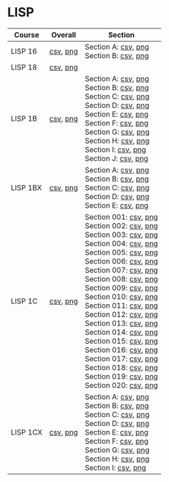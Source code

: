 # LISP

| Course | Overall | Section |
| ------ | ------- | ------- |
| LISP 16 | [csv](https://github.com/UCSD-Historical-Enrollment-Data/2024Winter/blob/main/overall/LISP%2016.csv), [png](https://raw.githubusercontent.com/UCSD-Historical-Enrollment-Data/2024Winter/main/plot_overall/LISP%2016.png) | Section A: [csv](https://github.com/UCSD-Historical-Enrollment-Data/2024Winter/blob/main/section/LISP%2016_A.csv), [png](https://raw.githubusercontent.com/UCSD-Historical-Enrollment-Data/2024Winter/main/plot_section/LISP%2016_A.png)<br>Section B: [csv](https://github.com/UCSD-Historical-Enrollment-Data/2024Winter/blob/main/section/LISP%2016_B.csv), [png](https://raw.githubusercontent.com/UCSD-Historical-Enrollment-Data/2024Winter/main/plot_section/LISP%2016_B.png) |
| LISP 18 | [csv](https://github.com/UCSD-Historical-Enrollment-Data/2024Winter/blob/main/overall/LISP%2018.csv), [png](https://raw.githubusercontent.com/UCSD-Historical-Enrollment-Data/2024Winter/main/plot_overall/LISP%2018.png) |  |
| LISP 1B | [csv](https://github.com/UCSD-Historical-Enrollment-Data/2024Winter/blob/main/overall/LISP%201B.csv), [png](https://raw.githubusercontent.com/UCSD-Historical-Enrollment-Data/2024Winter/main/plot_overall/LISP%201B.png) | Section A: [csv](https://github.com/UCSD-Historical-Enrollment-Data/2024Winter/blob/main/section/LISP%201B_A.csv), [png](https://raw.githubusercontent.com/UCSD-Historical-Enrollment-Data/2024Winter/main/plot_section/LISP%201B_A.png)<br>Section B: [csv](https://github.com/UCSD-Historical-Enrollment-Data/2024Winter/blob/main/section/LISP%201B_B.csv), [png](https://raw.githubusercontent.com/UCSD-Historical-Enrollment-Data/2024Winter/main/plot_section/LISP%201B_B.png)<br>Section C: [csv](https://github.com/UCSD-Historical-Enrollment-Data/2024Winter/blob/main/section/LISP%201B_C.csv), [png](https://raw.githubusercontent.com/UCSD-Historical-Enrollment-Data/2024Winter/main/plot_section/LISP%201B_C.png)<br>Section D: [csv](https://github.com/UCSD-Historical-Enrollment-Data/2024Winter/blob/main/section/LISP%201B_D.csv), [png](https://raw.githubusercontent.com/UCSD-Historical-Enrollment-Data/2024Winter/main/plot_section/LISP%201B_D.png)<br>Section E: [csv](https://github.com/UCSD-Historical-Enrollment-Data/2024Winter/blob/main/section/LISP%201B_E.csv), [png](https://raw.githubusercontent.com/UCSD-Historical-Enrollment-Data/2024Winter/main/plot_section/LISP%201B_E.png)<br>Section F: [csv](https://github.com/UCSD-Historical-Enrollment-Data/2024Winter/blob/main/section/LISP%201B_F.csv), [png](https://raw.githubusercontent.com/UCSD-Historical-Enrollment-Data/2024Winter/main/plot_section/LISP%201B_F.png)<br>Section G: [csv](https://github.com/UCSD-Historical-Enrollment-Data/2024Winter/blob/main/section/LISP%201B_G.csv), [png](https://raw.githubusercontent.com/UCSD-Historical-Enrollment-Data/2024Winter/main/plot_section/LISP%201B_G.png)<br>Section H: [csv](https://github.com/UCSD-Historical-Enrollment-Data/2024Winter/blob/main/section/LISP%201B_H.csv), [png](https://raw.githubusercontent.com/UCSD-Historical-Enrollment-Data/2024Winter/main/plot_section/LISP%201B_H.png)<br>Section I: [csv](https://github.com/UCSD-Historical-Enrollment-Data/2024Winter/blob/main/section/LISP%201B_I.csv), [png](https://raw.githubusercontent.com/UCSD-Historical-Enrollment-Data/2024Winter/main/plot_section/LISP%201B_I.png)<br>Section J: [csv](https://github.com/UCSD-Historical-Enrollment-Data/2024Winter/blob/main/section/LISP%201B_J.csv), [png](https://raw.githubusercontent.com/UCSD-Historical-Enrollment-Data/2024Winter/main/plot_section/LISP%201B_J.png) |
| LISP 1BX | [csv](https://github.com/UCSD-Historical-Enrollment-Data/2024Winter/blob/main/overall/LISP%201BX.csv), [png](https://raw.githubusercontent.com/UCSD-Historical-Enrollment-Data/2024Winter/main/plot_overall/LISP%201BX.png) | Section A: [csv](https://github.com/UCSD-Historical-Enrollment-Data/2024Winter/blob/main/section/LISP%201BX_A.csv), [png](https://raw.githubusercontent.com/UCSD-Historical-Enrollment-Data/2024Winter/main/plot_section/LISP%201BX_A.png)<br>Section B: [csv](https://github.com/UCSD-Historical-Enrollment-Data/2024Winter/blob/main/section/LISP%201BX_B.csv), [png](https://raw.githubusercontent.com/UCSD-Historical-Enrollment-Data/2024Winter/main/plot_section/LISP%201BX_B.png)<br>Section C: [csv](https://github.com/UCSD-Historical-Enrollment-Data/2024Winter/blob/main/section/LISP%201BX_C.csv), [png](https://raw.githubusercontent.com/UCSD-Historical-Enrollment-Data/2024Winter/main/plot_section/LISP%201BX_C.png)<br>Section D: [csv](https://github.com/UCSD-Historical-Enrollment-Data/2024Winter/blob/main/section/LISP%201BX_D.csv), [png](https://raw.githubusercontent.com/UCSD-Historical-Enrollment-Data/2024Winter/main/plot_section/LISP%201BX_D.png)<br>Section E: [csv](https://github.com/UCSD-Historical-Enrollment-Data/2024Winter/blob/main/section/LISP%201BX_E.csv), [png](https://raw.githubusercontent.com/UCSD-Historical-Enrollment-Data/2024Winter/main/plot_section/LISP%201BX_E.png) |
| LISP 1C | [csv](https://github.com/UCSD-Historical-Enrollment-Data/2024Winter/blob/main/overall/LISP%201C.csv), [png](https://raw.githubusercontent.com/UCSD-Historical-Enrollment-Data/2024Winter/main/plot_overall/LISP%201C.png) | Section 001: [csv](https://github.com/UCSD-Historical-Enrollment-Data/2024Winter/blob/main/section/LISP%201C_001.csv), [png](https://raw.githubusercontent.com/UCSD-Historical-Enrollment-Data/2024Winter/main/plot_section/LISP%201C_001.png)<br>Section 002: [csv](https://github.com/UCSD-Historical-Enrollment-Data/2024Winter/blob/main/section/LISP%201C_002.csv), [png](https://raw.githubusercontent.com/UCSD-Historical-Enrollment-Data/2024Winter/main/plot_section/LISP%201C_002.png)<br>Section 003: [csv](https://github.com/UCSD-Historical-Enrollment-Data/2024Winter/blob/main/section/LISP%201C_003.csv), [png](https://raw.githubusercontent.com/UCSD-Historical-Enrollment-Data/2024Winter/main/plot_section/LISP%201C_003.png)<br>Section 004: [csv](https://github.com/UCSD-Historical-Enrollment-Data/2024Winter/blob/main/section/LISP%201C_004.csv), [png](https://raw.githubusercontent.com/UCSD-Historical-Enrollment-Data/2024Winter/main/plot_section/LISP%201C_004.png)<br>Section 005: [csv](https://github.com/UCSD-Historical-Enrollment-Data/2024Winter/blob/main/section/LISP%201C_005.csv), [png](https://raw.githubusercontent.com/UCSD-Historical-Enrollment-Data/2024Winter/main/plot_section/LISP%201C_005.png)<br>Section 006: [csv](https://github.com/UCSD-Historical-Enrollment-Data/2024Winter/blob/main/section/LISP%201C_006.csv), [png](https://raw.githubusercontent.com/UCSD-Historical-Enrollment-Data/2024Winter/main/plot_section/LISP%201C_006.png)<br>Section 007: [csv](https://github.com/UCSD-Historical-Enrollment-Data/2024Winter/blob/main/section/LISP%201C_007.csv), [png](https://raw.githubusercontent.com/UCSD-Historical-Enrollment-Data/2024Winter/main/plot_section/LISP%201C_007.png)<br>Section 008: [csv](https://github.com/UCSD-Historical-Enrollment-Data/2024Winter/blob/main/section/LISP%201C_008.csv), [png](https://raw.githubusercontent.com/UCSD-Historical-Enrollment-Data/2024Winter/main/plot_section/LISP%201C_008.png)<br>Section 009: [csv](https://github.com/UCSD-Historical-Enrollment-Data/2024Winter/blob/main/section/LISP%201C_009.csv), [png](https://raw.githubusercontent.com/UCSD-Historical-Enrollment-Data/2024Winter/main/plot_section/LISP%201C_009.png)<br>Section 010: [csv](https://github.com/UCSD-Historical-Enrollment-Data/2024Winter/blob/main/section/LISP%201C_010.csv), [png](https://raw.githubusercontent.com/UCSD-Historical-Enrollment-Data/2024Winter/main/plot_section/LISP%201C_010.png)<br>Section 011: [csv](https://github.com/UCSD-Historical-Enrollment-Data/2024Winter/blob/main/section/LISP%201C_011.csv), [png](https://raw.githubusercontent.com/UCSD-Historical-Enrollment-Data/2024Winter/main/plot_section/LISP%201C_011.png)<br>Section 012: [csv](https://github.com/UCSD-Historical-Enrollment-Data/2024Winter/blob/main/section/LISP%201C_012.csv), [png](https://raw.githubusercontent.com/UCSD-Historical-Enrollment-Data/2024Winter/main/plot_section/LISP%201C_012.png)<br>Section 013: [csv](https://github.com/UCSD-Historical-Enrollment-Data/2024Winter/blob/main/section/LISP%201C_013.csv), [png](https://raw.githubusercontent.com/UCSD-Historical-Enrollment-Data/2024Winter/main/plot_section/LISP%201C_013.png)<br>Section 014: [csv](https://github.com/UCSD-Historical-Enrollment-Data/2024Winter/blob/main/section/LISP%201C_014.csv), [png](https://raw.githubusercontent.com/UCSD-Historical-Enrollment-Data/2024Winter/main/plot_section/LISP%201C_014.png)<br>Section 015: [csv](https://github.com/UCSD-Historical-Enrollment-Data/2024Winter/blob/main/section/LISP%201C_015.csv), [png](https://raw.githubusercontent.com/UCSD-Historical-Enrollment-Data/2024Winter/main/plot_section/LISP%201C_015.png)<br>Section 016: [csv](https://github.com/UCSD-Historical-Enrollment-Data/2024Winter/blob/main/section/LISP%201C_016.csv), [png](https://raw.githubusercontent.com/UCSD-Historical-Enrollment-Data/2024Winter/main/plot_section/LISP%201C_016.png)<br>Section 017: [csv](https://github.com/UCSD-Historical-Enrollment-Data/2024Winter/blob/main/section/LISP%201C_017.csv), [png](https://raw.githubusercontent.com/UCSD-Historical-Enrollment-Data/2024Winter/main/plot_section/LISP%201C_017.png)<br>Section 018: [csv](https://github.com/UCSD-Historical-Enrollment-Data/2024Winter/blob/main/section/LISP%201C_018.csv), [png](https://raw.githubusercontent.com/UCSD-Historical-Enrollment-Data/2024Winter/main/plot_section/LISP%201C_018.png)<br>Section 019: [csv](https://github.com/UCSD-Historical-Enrollment-Data/2024Winter/blob/main/section/LISP%201C_019.csv), [png](https://raw.githubusercontent.com/UCSD-Historical-Enrollment-Data/2024Winter/main/plot_section/LISP%201C_019.png)<br>Section 020: [csv](https://github.com/UCSD-Historical-Enrollment-Data/2024Winter/blob/main/section/LISP%201C_020.csv), [png](https://raw.githubusercontent.com/UCSD-Historical-Enrollment-Data/2024Winter/main/plot_section/LISP%201C_020.png) |
| LISP 1CX | [csv](https://github.com/UCSD-Historical-Enrollment-Data/2024Winter/blob/main/overall/LISP%201CX.csv), [png](https://raw.githubusercontent.com/UCSD-Historical-Enrollment-Data/2024Winter/main/plot_overall/LISP%201CX.png) | Section A: [csv](https://github.com/UCSD-Historical-Enrollment-Data/2024Winter/blob/main/section/LISP%201CX_A.csv), [png](https://raw.githubusercontent.com/UCSD-Historical-Enrollment-Data/2024Winter/main/plot_section/LISP%201CX_A.png)<br>Section B: [csv](https://github.com/UCSD-Historical-Enrollment-Data/2024Winter/blob/main/section/LISP%201CX_B.csv), [png](https://raw.githubusercontent.com/UCSD-Historical-Enrollment-Data/2024Winter/main/plot_section/LISP%201CX_B.png)<br>Section C: [csv](https://github.com/UCSD-Historical-Enrollment-Data/2024Winter/blob/main/section/LISP%201CX_C.csv), [png](https://raw.githubusercontent.com/UCSD-Historical-Enrollment-Data/2024Winter/main/plot_section/LISP%201CX_C.png)<br>Section D: [csv](https://github.com/UCSD-Historical-Enrollment-Data/2024Winter/blob/main/section/LISP%201CX_D.csv), [png](https://raw.githubusercontent.com/UCSD-Historical-Enrollment-Data/2024Winter/main/plot_section/LISP%201CX_D.png)<br>Section E: [csv](https://github.com/UCSD-Historical-Enrollment-Data/2024Winter/blob/main/section/LISP%201CX_E.csv), [png](https://raw.githubusercontent.com/UCSD-Historical-Enrollment-Data/2024Winter/main/plot_section/LISP%201CX_E.png)<br>Section F: [csv](https://github.com/UCSD-Historical-Enrollment-Data/2024Winter/blob/main/section/LISP%201CX_F.csv), [png](https://raw.githubusercontent.com/UCSD-Historical-Enrollment-Data/2024Winter/main/plot_section/LISP%201CX_F.png)<br>Section G: [csv](https://github.com/UCSD-Historical-Enrollment-Data/2024Winter/blob/main/section/LISP%201CX_G.csv), [png](https://raw.githubusercontent.com/UCSD-Historical-Enrollment-Data/2024Winter/main/plot_section/LISP%201CX_G.png)<br>Section H: [csv](https://github.com/UCSD-Historical-Enrollment-Data/2024Winter/blob/main/section/LISP%201CX_H.csv), [png](https://raw.githubusercontent.com/UCSD-Historical-Enrollment-Data/2024Winter/main/plot_section/LISP%201CX_H.png)<br>Section I: [csv](https://github.com/UCSD-Historical-Enrollment-Data/2024Winter/blob/main/section/LISP%201CX_I.csv), [png](https://raw.githubusercontent.com/UCSD-Historical-Enrollment-Data/2024Winter/main/plot_section/LISP%201CX_I.png) |
